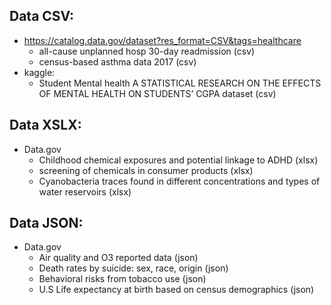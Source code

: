 ## Data CSV:
- https://catalog.data.gov/dataset?res_format=CSV&tags=healthcare
  - all-cause unplanned hosp 30-day readmission (csv)
  - census-based asthma data 2017 (csv)
- kaggle:
    - Student Mental health A STATISTICAL RESEARCH ON THE EFFECTS OF MENTAL HEALTH ON STUDENTS’ CGPA dataset (csv)
      
## Data XSLX:
- Data.gov
  - Childhood chemical exposures and potential linkage to ADHD (xlsx)
  - screening of chemicals in consumer products (xlsx)
  - Cyanobacteria traces found in different concentrations and types of water reservoirs (xlsx)

## Data JSON:
- Data.gov
  - Air quality and O3 reported data (json)
  - Death rates by suicide: sex, race, origin (json)
  - Behavioral risks from tobacco use (json)
  - U.S Life expectancy at birth based on census demographics (json)
